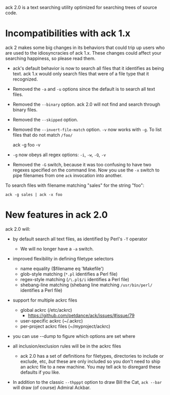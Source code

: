 ack 2.0 is a text searching utility optimized for searching trees of source code.

# Incompatibilities with ack 1.x

ack 2 makes some big changes in its behaviors that could trip up
users who are used to the idiosyncracies of ack 1.x.  These changes
could affect your searching happiness, so please read them.

* ack's default behavior is now to search all files that it identifies
as being text.  ack 1.x would only search files that were of a file
type that it recognized.

* Removed the `-a` and `-u` options since the default is to search
all text files.

* Removed the `--binary` option.  ack 2.0 will not find and search
through binary files.

* Removed the `--skipped` option.

* Removed the `--invert-file-match` option.  `-v` now works with
`-g`.  To list files that do not match `/foo/`

    ack -g foo -v

* `-g` now obeys all regex options: `-i`, `-w`, `-Q`, `-v`

* Removed the `-G` switch, because it was too confusing to have two
regexes specified on the command line.  Now you use the `-x` switch
to pipe filenames from one `ack` invocation into another.

To search files with filename matching "sales" for the string "foo":

    ack -g sales | ack -x foo

# New features in ack 2.0

ack 2.0 will:

* by default search all text files, as identified by Perl's `-T` operator
    * We will no longer have a `-a` switch.

* improved flexibility in defining filetype selectors
    * name equality ($filename eq 'Makefile')
    * glob-style matching (`*.pl` identifies a Perl file)
    * regex-style matching (`/\.pl$/i` identifies a Perl file)
    * shebang-line matching (shebang line matching `/usr/bin/perl/` identifies a Perl file)

* support for multiple ackrc files
    * global ackrc (/etc/ackrc)
        * https://github.com/petdance/ack/issues/#issue/79
    * user-specific ackrc (~/.ackrc)
    * per-project ackrc files (~/myproject/ackrc)

* you can use --dump to figure which options are set where

* all inclusion/exclusion rules will be in the ackrc files
    * ack 2.0 has a set of definitions for filetypes, directories to
      include or exclude, etc, *but* these are only included so you don't
      need to ship an ackrc file to a new machine.  You may tell ack to
      disregard these defaults if you like.

* In addition to the classic `--thpppt` option to draw Bill the
Cat, `ack --bar` will draw (of course) Admiral Ackbar.
